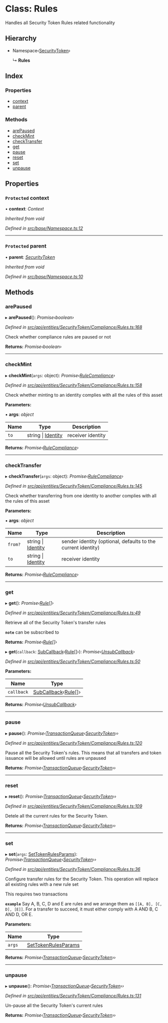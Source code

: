 # Class: Rules

Handles all Security Token Rules related functionality

## Hierarchy

* Namespace‹[SecurityToken](securitytoken.md)›

  ↳ **Rules**

## Index

### Properties

* [context](rules.md#protected-context)
* [parent](rules.md#protected-parent)

### Methods

* [arePaused](rules.md#arepaused)
* [checkMint](rules.md#checkmint)
* [checkTransfer](rules.md#checktransfer)
* [get](rules.md#get)
* [pause](rules.md#pause)
* [reset](rules.md#reset)
* [set](rules.md#set)
* [unpause](rules.md#unpause)

## Properties

### `Protected` context

• **context**: *Context*

*Inherited from void*

*Defined in [src/base/Namespace.ts:12](https://github.com/PolymathNetwork/polymesh-sdk/blob/4660ab0/src/base/Namespace.ts#L12)*

___

### `Protected` parent

• **parent**: *[SecurityToken](securitytoken.md)*

*Inherited from void*

*Defined in [src/base/Namespace.ts:10](https://github.com/PolymathNetwork/polymesh-sdk/blob/4660ab0/src/base/Namespace.ts#L10)*

## Methods

###  arePaused

▸ **arePaused**(): *Promise‹boolean›*

*Defined in [src/api/entities/SecurityToken/Compliance/Rules.ts:168](https://github.com/PolymathNetwork/polymesh-sdk/blob/4660ab0/src/api/entities/SecurityToken/Compliance/Rules.ts#L168)*

Check whether compliance rules are paused or not

**Returns:** *Promise‹boolean›*

___

###  checkMint

▸ **checkMint**(`args`: object): *Promise‹[RuleCompliance](../interfaces/rulecompliance.md)›*

*Defined in [src/api/entities/SecurityToken/Compliance/Rules.ts:158](https://github.com/PolymathNetwork/polymesh-sdk/blob/4660ab0/src/api/entities/SecurityToken/Compliance/Rules.ts#L158)*

Check whether minting to an identity complies with all the rules of this asset

**Parameters:**

▪ **args**: *object*

Name | Type | Description |
------ | ------ | ------ |
`to` | string &#124; [Identity](identity.md) | receiver identity  |

**Returns:** *Promise‹[RuleCompliance](../interfaces/rulecompliance.md)›*

___

###  checkTransfer

▸ **checkTransfer**(`args`: object): *Promise‹[RuleCompliance](../interfaces/rulecompliance.md)›*

*Defined in [src/api/entities/SecurityToken/Compliance/Rules.ts:145](https://github.com/PolymathNetwork/polymesh-sdk/blob/4660ab0/src/api/entities/SecurityToken/Compliance/Rules.ts#L145)*

Check whether transferring from one identity to another complies with all the rules of this asset

**Parameters:**

▪ **args**: *object*

Name | Type | Description |
------ | ------ | ------ |
`from?` | string &#124; [Identity](identity.md) | sender identity (optional, defaults to the current identity) |
`to` | string &#124; [Identity](identity.md) | receiver identity  |

**Returns:** *Promise‹[RuleCompliance](../interfaces/rulecompliance.md)›*

___

###  get

▸ **get**(): *Promise‹[Rule](../interfaces/rule.md)[]›*

*Defined in [src/api/entities/SecurityToken/Compliance/Rules.ts:49](https://github.com/PolymathNetwork/polymesh-sdk/blob/4660ab0/src/api/entities/SecurityToken/Compliance/Rules.ts#L49)*

Retrieve all of the Security Token's transfer rules

**`note`** can be subscribed to

**Returns:** *Promise‹[Rule](../interfaces/rule.md)[]›*

▸ **get**(`callback`: [SubCallback](../globals.md#subcallback)‹[Rule](../interfaces/rule.md)[]›): *Promise‹[UnsubCallback](../globals.md#unsubcallback)›*

*Defined in [src/api/entities/SecurityToken/Compliance/Rules.ts:50](https://github.com/PolymathNetwork/polymesh-sdk/blob/4660ab0/src/api/entities/SecurityToken/Compliance/Rules.ts#L50)*

**Parameters:**

Name | Type |
------ | ------ |
`callback` | [SubCallback](../globals.md#subcallback)‹[Rule](../interfaces/rule.md)[]› |

**Returns:** *Promise‹[UnsubCallback](../globals.md#unsubcallback)›*

___

###  pause

▸ **pause**(): *Promise‹[TransactionQueue](transactionqueue.md)‹[SecurityToken](securitytoken.md)››*

*Defined in [src/api/entities/SecurityToken/Compliance/Rules.ts:120](https://github.com/PolymathNetwork/polymesh-sdk/blob/4660ab0/src/api/entities/SecurityToken/Compliance/Rules.ts#L120)*

Pause all the Security Token's rules. This means that all transfers and token issuance will be allowed until rules are unpaused

**Returns:** *Promise‹[TransactionQueue](transactionqueue.md)‹[SecurityToken](securitytoken.md)››*

___

###  reset

▸ **reset**(): *Promise‹[TransactionQueue](transactionqueue.md)‹[SecurityToken](securitytoken.md)››*

*Defined in [src/api/entities/SecurityToken/Compliance/Rules.ts:109](https://github.com/PolymathNetwork/polymesh-sdk/blob/4660ab0/src/api/entities/SecurityToken/Compliance/Rules.ts#L109)*

Detele all the current rules for the Security Token.

**Returns:** *Promise‹[TransactionQueue](transactionqueue.md)‹[SecurityToken](securitytoken.md)››*

___

###  set

▸ **set**(`args`: [SetTokenRulesParams](../interfaces/settokenrulesparams.md)): *Promise‹[TransactionQueue](transactionqueue.md)‹[SecurityToken](securitytoken.md)››*

*Defined in [src/api/entities/SecurityToken/Compliance/Rules.ts:36](https://github.com/PolymathNetwork/polymesh-sdk/blob/4660ab0/src/api/entities/SecurityToken/Compliance/Rules.ts#L36)*

Configure transfer rules for the Security Token. This operation will replace all existing rules with a new rule set

This requires two transactions

**`example`** Say A, B, C, D and E are rules and we arrange them as `[[A, B], [C, D], [E]]`.
For a transfer to succeed, it must either comply with A AND B, C AND D, OR E.

**Parameters:**

Name | Type |
------ | ------ |
`args` | [SetTokenRulesParams](../interfaces/settokenrulesparams.md) |

**Returns:** *Promise‹[TransactionQueue](transactionqueue.md)‹[SecurityToken](securitytoken.md)››*

___

###  unpause

▸ **unpause**(): *Promise‹[TransactionQueue](transactionqueue.md)‹[SecurityToken](securitytoken.md)››*

*Defined in [src/api/entities/SecurityToken/Compliance/Rules.ts:131](https://github.com/PolymathNetwork/polymesh-sdk/blob/4660ab0/src/api/entities/SecurityToken/Compliance/Rules.ts#L131)*

Un-pause all the Security Token's current rules

**Returns:** *Promise‹[TransactionQueue](transactionqueue.md)‹[SecurityToken](securitytoken.md)››*
